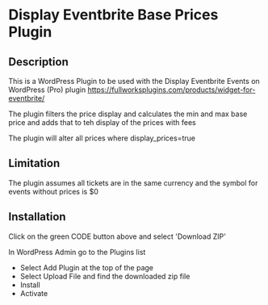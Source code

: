 # Display Eventbrite Base Prices Plugin
## Description
This is a WordPress Plugin to be used with the Display Eventbrite Events on WordPress (Pro) plugin
https://fullworksplugins.com/products/widget-for-eventbrite/

The plugin filters the price display and calculates the min and max base price and adds that to teh display of the prices with fees

The plugin will alter all prices where display_prices=true

## Limitation

The plugin assumes all tickets are in the same currency and the symbol for events without prices is $0

## Installation

Click on the green CODE button above and select 'Download ZIP'

In WordPress Admin go to the Plugins list
* Select Add Plugin at the top of the page
* Select Upload File and find the downloaded zip file
* Install
* Activate
